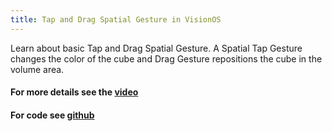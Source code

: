 ```yaml
---
title: Tap and Drag Spatial Gesture in VisionOS
---
```


Learn about basic Tap and Drag Spatial Gesture. A Spatial Tap Gesture changes the color of the cube and Drag Gesture repositions the cube in the volume area.

#### For more details see the [video](https://youtu.be/LVDWT_zXaog)

#### For code see [github](https://github.com/ahrchen/TapDragSpatialGestures)
